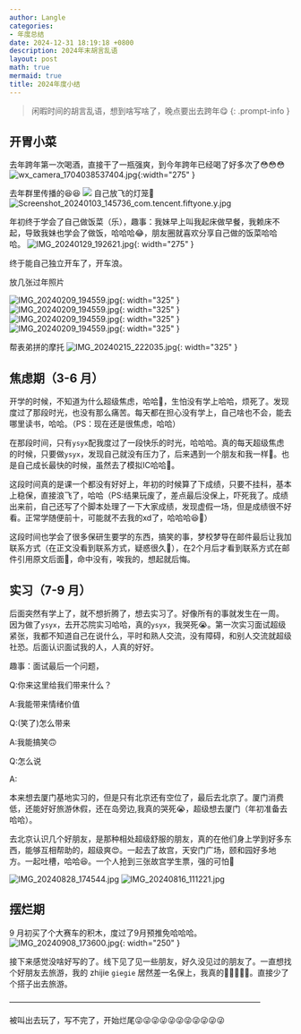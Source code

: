 ```yaml
---
author: Langle
categories:
- 年度总结
date: 2024-12-31 18:19:18 +0800
description: 2024年末胡言乱语
layout: post
math: true
mermaid: true
title: 2024年度小结
---
```


> 闲暇时间的胡言乱语，想到啥写啥了，晚点要出去跨年😋
{: .prompt-info }

## 开胃小菜
去年跨年第一次喝酒，直接干了一瓶强爽，到今年跨年已经喝了好多次了😳😳😳
![wx_camera_1704038537404.jpg](https://cnblog-img-langle.oss-cn-beijing.aliyuncs.com/obsidian-img/2024/12/31/fe9fde33eb74c1c1256dc4bf82f3673b.jpg){:width="275" }




去年群里传播的😆😆
![](https://cnblog-img-langle.oss-cn-beijing.aliyuncs.com/obsidian-img/2024/12/31/423c840b0d3ce713203c5fb61a321269.jpg)
自己放飞的灯笼🤣
![Screenshot_20240103_145736_com.tencent.fiftyone.y.jpg](https://cnblog-img-langle.oss-cn-beijing.aliyuncs.com/obsidian-img/2024/12/31/3c193c1234eebc472cf5d03adf68c6a1.jpg)


年初终于学会了自己做饭菜（乐），趣事：我妹早上叫我起床做早餐，我赖床不起，导致我妹也学会了做饭，哈哈哈😂，朋友圈就喜欢分享自己做的饭菜哈哈哈。
![IMG_20240129_192621.jpg](https://cnblog-img-langle.oss-cn-beijing.aliyuncs.com/obsidian-img/2024/12/31/b15dfcb8c4bcbdb20daeeedaaa32dde6.jpg){: width="275" }

终于能自己独立开车了，开车浪。

放几张过年照片

![IMG_20240209_194559.jpg](https://cnblog-img-langle.oss-cn-beijing.aliyuncs.com/obsidian-img/2024/12/31/dddeebe25cf663a409a3ed40ec10e05c.jpg){: width="325" }
![IMG_20240209_194559.jpg](https://cnblog-img-langle.oss-cn-beijing.aliyuncs.com/obsidian-img/2024/12/31/92e1a57d6eb02928919be48e623e3930.jpg){: width="325" }
![IMG_20240209_194559.jpg](https://cnblog-img-langle.oss-cn-beijing.aliyuncs.com/obsidian-img/2024/12/31/60d55e5546021e71707bbecada2be9eb.jpg){: width="325" }
![IMG_20240209_194559.jpg](https://cnblog-img-langle.oss-cn-beijing.aliyuncs.com/obsidian-img/2024/12/31/54618b68d78e8a420dc7ee8bbfa7edb8.jpg){: width="325" }

帮表弟拼的摩托
![IMG_20240215_222035.jpg](https://cnblog-img-langle.oss-cn-beijing.aliyuncs.com/obsidian-img/2024/12/31/829c280e2b9241b95ff972c86db3824f.jpg){: width="325" }

## 焦虑期（3-6 月）
开学的时候，不知道为什么超级焦虑，哈哈🤣，生怕没有学上哈哈，烦死了。发现度过了那段时光，也没有那么痛苦。每天都在担心没有学上，自己啥也不会，能去哪里读书，哈哈。（PS：现在还是很焦虑，哈哈）

在那段时间，只有`ysyx`配我度过了一段快乐的时光，哈哈哈。真的每天超级焦虑的时候，只要做`ysyx`，发现自己就没有压力了，后来遇到一个朋友和我一样🤣。也是自己成长最快的时候，虽然去了模拟IC哈哈🤪。

这段时间真的是课一个都没有好好上，年初的时候算了下成绩，只要不挂科，基本上稳保，直接浪飞了，哈哈（PS:结果玩废了，差点最后没保上，吓死我了。成绩出来前，自己还写了个脚本处理了一下大家成绩，发现虚假一场，但是成绩很不好看。正常学随便前十，可能就不去我的xd了，哈哈哈😆🤑）

这段时间也学会了很多保研生要学的东西，搞笑的事，梦校梦导在邮件最后让我加联系方式（在正文没看到联系方式，疑惑很久😬），在2个月后才看到联系方式在邮件引用原文后面🥶，命中没有，唉我的，想起就后悔。

## 实习（7-9 月）
后面突然有学上了，就不想折腾了，想去实习了。好像所有的事就发生在一周。
因为做了`ysyx`，去开芯院实习哈哈，真的`ysyx`，我哭死😭。第一次实习面试超级紧张，我都不知道自己在说什么，平时和熟人交流，没有障碍，和别人交流就超级社恐。后面认识面试我的人，人真的好好。

趣事：面试最后一个问题，

Q:你来这里给我们带来什么？

A:我能带来情绪价值

Q:(笑了)怎么带来

A:我能搞笑🙃

Q:怎么说

A:
	
本来想去厦门基地实习的，但是只有北京还有空位了，最后去北京了。厦门消费低，还能好好旅游休假，还在岛旁边,我真的哭死😭，超级想去厦门（年初准备去哈哈）。

去北京认识几个好朋友，是那种相处超级舒服的朋友，真的在他们身上学到好多东西，能够互相帮助的，超级爽😍。一起去了故宫，天安门广场，颐和园好多地方。一起吐槽，哈哈😆。一个人抢到三张故宫学生票，强的可怕🤬

![IMG_20240828_174544.jpg](https://cnblog-img-langle.oss-cn-beijing.aliyuncs.com/obsidian-img/2024/12/31/55dddd71718a9ce8432c8c0188490afd.jpg)
![IMG_20240816_111221.jpg](https://cnblog-img-langle.oss-cn-beijing.aliyuncs.com/obsidian-img/2024/12/31/0185fae44da04a2fd1cca61696c9168d.jpg)


## 摆烂期
9 月初买了个大赛车的积木，度过了9月预推免哈哈哈。
![IMG_20240908_173600.jpg](https://cnblog-img-langle.oss-cn-beijing.aliyuncs.com/obsidian-img/2024/12/31/0817adf8b54cbbb00403275ef2ef67c7.jpg){: width="250" }

接下来感觉没啥好写的了。线下见了见一些朋友，好久没见过的朋友了。一直想找个好朋友去旅游，我的 zhijie `giegie` 居然差一名保上，我真的👺👺👺👺👺。直接少了个搭子出去旅游。

————————————————————————————————

被叫出去玩了，写不完了，开始烂尾😜😜😜😜😜😜😜😜😜😜😜
